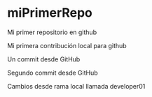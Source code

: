 # miPrimerRepo

Mi primer repositorio en github

Mi primera contribución local para github

Un commit desde GitHub

Segundo commit desde GitHub

Cambios  desde rama local llamada developer01